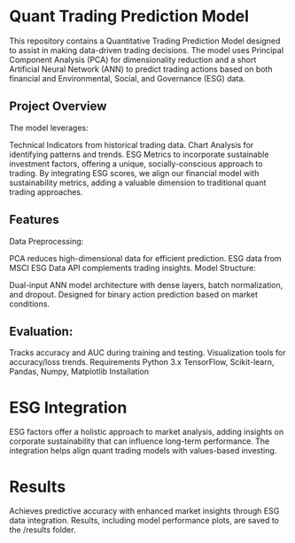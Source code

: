 # Quant Trading Prediction Model
This repository contains a Quantitative Trading Prediction Model designed to assist in making data-driven trading decisions. The model uses Principal Component Analysis (PCA) for dimensionality reduction and a short Artificial Neural Network (ANN) to predict trading actions based on both financial and Environmental, Social, and Governance (ESG) data.

## Project Overview
The model leverages:

Technical Indicators from historical trading data.
Chart Analysis for identifying patterns and trends.
ESG Metrics to incorporate sustainable investment factors, offering a unique, socially-conscious approach to trading.
By integrating ESG scores, we align our financial model with sustainability metrics, adding a valuable dimension to traditional quant trading approaches.

## Features
Data Preprocessing:

PCA reduces high-dimensional data for efficient prediction.
ESG data from MSCI ESG Data API complements trading insights.
Model Structure:

Dual-input ANN model architecture with dense layers, batch normalization, and dropout.
Designed for binary action prediction based on market conditions.
## Evaluation:

Tracks accuracy and AUC during training and testing.
Visualization tools for accuracy/loss trends.
Requirements
Python 3.x
TensorFlow, Scikit-learn, Pandas, Numpy, Matplotlib
Installation

# ESG Integration
ESG factors offer a holistic approach to market analysis, adding insights on corporate sustainability that can influence long-term performance. The integration helps align quant trading models with values-based investing.

# Results
Achieves predictive accuracy with enhanced market insights through ESG data integration. Results, including model performance plots, are saved to the /results folder.

